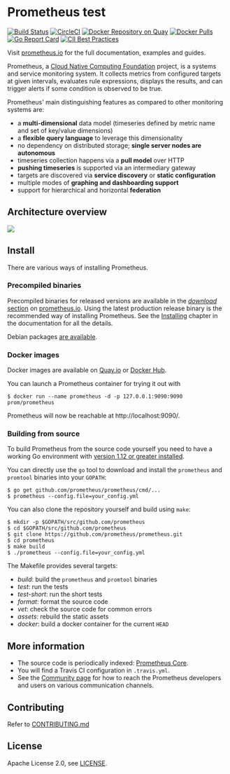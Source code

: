 # Prometheus test

[![Build Status](https://travis-ci.org/prometheus/prometheus.svg)][travis]
[![CircleCI](https://circleci.com/gh/prometheus/prometheus/tree/master.svg?style=shield)][circleci]
[![Docker Repository on Quay](https://quay.io/repository/prometheus/prometheus/status)][quay]
[![Docker Pulls](https://img.shields.io/docker/pulls/prom/prometheus.svg?maxAge=604800)][hub]
[![Go Report Card](https://goreportcard.com/badge/github.com/prometheus/prometheus)](https://goreportcard.com/report/github.com/prometheus/prometheus)
[![CII Best Practices](https://bestpractices.coreinfrastructure.org/projects/486/badge)](https://bestpractices.coreinfrastructure.org/projects/486)

Visit [prometheus.io](https://prometheus.io) for the full documentation,
examples and guides.

Prometheus, a [Cloud Native Computing Foundation](https://cncf.io/) project, is a systems and service monitoring system. It collects metrics
from configured targets at given intervals, evaluates rule expressions,
displays the results, and can trigger alerts if some condition is observed
to be true.

Prometheus' main distinguishing features as compared to other monitoring systems are:

- a **multi-dimensional** data model (timeseries defined by metric name and set of key/value dimensions)
- a **flexible query language** to leverage this dimensionality
- no dependency on distributed storage; **single server nodes are autonomous**
- timeseries collection happens via a **pull model** over HTTP
- **pushing timeseries** is supported via an intermediary gateway
- targets are discovered via **service discovery** or **static configuration**
- multiple modes of **graphing and dashboarding support**
- support for hierarchical and horizontal **federation**

## Architecture overview

![](https://cdn.jsdelivr.net/gh/prometheus/prometheus@c34257d069c630685da35bcef084632ffd5d6209/documentation/images/architecture.svg)

## Install

There are various ways of installing Prometheus.

### Precompiled binaries

Precompiled binaries for released versions are available in the
[*download* section](https://prometheus.io/download/)
on [prometheus.io](https://prometheus.io). Using the latest production release binary
is the recommended way of installing Prometheus.
See the [Installing](https://prometheus.io/docs/introduction/install/)
chapter in the documentation for all the details.

Debian packages [are available](https://packages.debian.org/sid/net/prometheus).

### Docker images

Docker images are available on [Quay.io](https://quay.io/repository/prometheus/prometheus) or [Docker Hub](https://hub.docker.com/r/prom/prometheus/).

You can launch a Prometheus container for trying it out with

    $ docker run --name prometheus -d -p 127.0.0.1:9090:9090 prom/prometheus

Prometheus will now be reachable at http://localhost:9090/.

### Building from source

To build Prometheus from the source code yourself you need to have a working
Go environment with [version 1.12 or greater installed](https://golang.org/doc/install).

You can directly use the `go` tool to download and install the `prometheus`
and `promtool` binaries into your `GOPATH`:

    $ go get github.com/prometheus/prometheus/cmd/...
    $ prometheus --config.file=your_config.yml

You can also clone the repository yourself and build using `make`:

    $ mkdir -p $GOPATH/src/github.com/prometheus
    $ cd $GOPATH/src/github.com/prometheus
    $ git clone https://github.com/prometheus/prometheus.git
    $ cd prometheus
    $ make build
    $ ./prometheus --config.file=your_config.yml

The Makefile provides several targets:

  * *build*: build the `prometheus` and `promtool` binaries
  * *test*: run the tests
  * *test-short*: run the short tests
  * *format*: format the source code
  * *vet*: check the source code for common errors
  * *assets*: rebuild the static assets
  * *docker*: build a docker container for the current `HEAD`

## More information

  * The source code is periodically indexed: [Prometheus Core](https://godoc.org/github.com/prometheus/prometheus).
  * You will find a Travis CI configuration in `.travis.yml`.
  * See the [Community page](https://prometheus.io/community) for how to reach the Prometheus developers and users on various communication channels.

## Contributing

Refer to [CONTRIBUTING.md](https://github.com/prometheus/prometheus/blob/master/CONTRIBUTING.md)

## License

Apache License 2.0, see [LICENSE](https://github.com/prometheus/prometheus/blob/master/LICENSE).


[travis]: https://travis-ci.org/prometheus/prometheus
[hub]: https://hub.docker.com/r/prom/prometheus/
[circleci]: https://circleci.com/gh/prometheus/prometheus
[quay]: https://quay.io/repository/prometheus/prometheus
